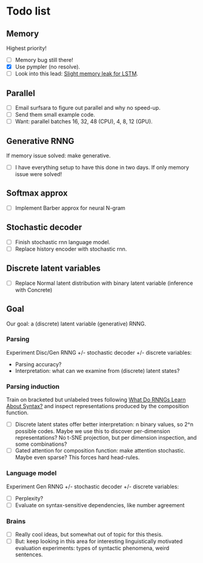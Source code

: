 # Todo list

## Memory
Highest priority!
- [ ] Memory bug still there!
- [X] Use pympler (no resolve).
- [ ] Look into this lead: [Slight memory leak for LSTM](https://github.com/pytorch/pytorch/issues/3665).

## Parallel
- [ ] Email surfsara to figure out parallel and why no speed-up.
- [ ] Send them small example code.
- [ ] Want: parallel batches 16, 32, 48 (CPU), 4, 8, 12 (GPU).

## Generative RNNG
If memory issue solved: make generative.
- [ ] I have everything setup to have this done in two days. If only memory issue were solved!

## Softmax approx
- [ ] Implement Barber approx for neural N-gram

## Stochastic decoder
- [ ] Finish stochastic rnn language model.
- [ ] Replace history encoder with stochastic rnn.

## Discrete latent variables
- [ ] Replace Normal latent distribution with binary latent variable (inference with Concrete)

## Goal
Our goal: a (discrete) latent variable (generative) RNNG.
### Parsing
Experiment Disc/Gen RNNG +/- stochastic decoder +/- discrete variables:
- Parsing accuracy?
- Interpretation: what can we examine from (discrete) latent states?
### Parsing induction
Train on bracketed but unlabeled trees following [What Do RNNGs Learn About Syntax?](http://aclweb.org/anthology/E17-1117) and inspect representations produced by the composition function.
- [ ] Discrete latent states offer better interpretation: n binary values, so 2^n possible codes. Maybe we use this to discover per-dimension representations? No t-SNE projection, but per dimension inspection, and some combinations?
- [ ] Gated attention for composition function: make attention stochastic. Maybe even sparse? This forces hard head-rules.
### Language model
Experiment Gen RNNG +/- stochastic decoder +/- discrete variables:
- [ ] Perplexity?
- [ ] Evaluate on syntax-sensitive dependencies, like number agreement
### Brains
- [ ] Really cool ideas, but somewhat out of topic for this thesis.
- [ ] But: keep looking in this area for interesting linguistically motivated evaluation experiments: types of syntactic phenomena, weird sentences.
